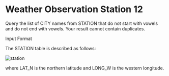# Weather Observation Station 12


Query the list of CITY names from STATION that do not start with vowels and do not end with vowels. Your result cannot contain duplicates.

Input Format

The STATION table is described as follows:

![station](https://s3.amazonaws.com/hr-challenge-images/9336/1449345840-5f0a551030-Station.jpg "station table")

where LAT_N is the northern latitude and LONG_W is the western longitude.
